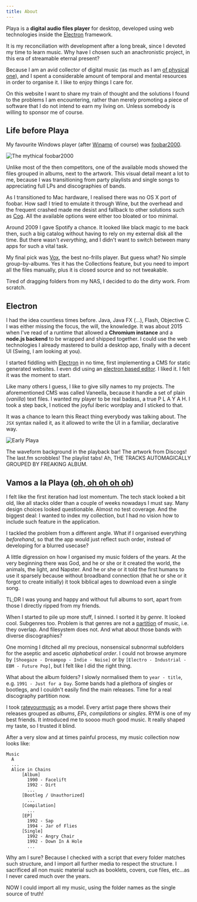 ```yaml
---
title: About
---
```

Playa is a **digital audio files player** for desktop, developed using web technologies inside the [Electron][electron] framework.

It is my reconciliation with development after a long break, since I devoted my time to learn music. Why have I chosen such an anachronistic project, in this era of streamable eternal present?

Because I am an avid collector of digital music (as much as I am [of physical one][discogs]), and I spent a considerable amount of temporal and mental resources in order to organise it. I like to enjoy things I care for.

On this website I want to share my train of thought and the solutions I found to the problems I am encountering, rather than merely promoting a piece of software that I do not intend to earn my living on. Unless somebody is willing to sponsor me of course.

## Life before Playa

My favourite Windows player (after [Winamp][winamp] of course) was [foobar2000][foobar].

![The mythical foobar2000](http://www.fooblog2000.com/wp-content/uploads/2007/02/foobar-feb14-conf-anim.gif)

Unlike most of the then competitors, one of the available mods showed the files grouped in albums, next to the artwork. This visual detail meant a lot to me, because I was transitioning from party playlists and single songs to appreciating full LPs and discographies of bands.

As I transitioned to Mac hardware, I realised there was no OS X port of foobar. How sad! I tried to emulate it through Wine, but the overhead and the frequent crashed made me desist and fallback to other solutions such as [Cog][cog]. All the available options were either too bloated or too minimal.

Around 2009 I gave Spotify a chance. It looked like black magic to me back then, such a big catalog without having to rely on my external disk all the time. But there wasn't _everything_, and I didn't want to switch between many apps for such a vital task.

My final pick was [Vox][vox], the best no-frills player. But guess what? No simple group-by-albums. Yes it has the Collections feature, but you need to import all the files manually, plus it is closed source and so not tweakable.

Tired of dragging folders from my NAS, I decided to do the dirty work. From scratch.

## Electron

I had the idea countless times before. Java, Java FX (...), Flash, Objective C. I was either missing the focus, the will, the knowledge. It was about 2015 when I've read of a runtime that allowed a **Chromium instance** and a **node.js backend** to be wrapped and shipped together. I could use the web technologies I already mastered to build a desktop app, finally with a decent UI (Swing, I am looking at you).

I started fiddling with [Electron][electron] in no time, first implementing a CMS for static generated websites. I even did using an [electron based editor][atom]. I liked it. I felt it was the moment to start.

Like many others I guess, I like to give silly names to my projects. The aforementioned CMS was called Vaneella, because it handle a set of plain (_vanilla_) text files. I wanted my player to be real badass, a true P L A Y A H. I took a step back, I noticed the joyful iberic wordplay and I sticked to that.

It was a chance to learn this React thing everybody was talking about. The `JSX` syntax nailed it, as it allowed to write the UI in a familiar, declarative way.

![Early Playa][playa]

The waveform background in the playback bar! The artwork from Discogs! The last.fm scrobbles! The playlist tabs! Ah, THE TRACKS AUTOMAGICALLY GROUPED BY FREAKING ALBUM.

## Vamos a la Playa ([oh, oh oh oh oh][righeira])

I felt like the first iteration had lost momentum. The tech stack looked a bit old, like all stacks older than a couple of weeks nowadays I must say. Many design choices looked questionable. Almost no test coverage. And the biggest deal: I wanted to index my collection, but I had no vision how to include such feature in the application.

I tackled the problem from a different angle. What if I organised everything _beforehand_, so that the app would just reflect such order, instead of developing for a blurred usecase?

A little digression on how I organised my music folders of the years. At the very beginning there was God, and he or she or it created the world, the animals, the light, and Napster. And he or she or it told the first humans to use it sparsely because without broadband connection (that he or she or it forgot to create initially) it took biblical ages to download even a single song.

TL;DR I was young and happy and without full albums to sort, apart from those I directly ripped from my friends.

When I started to pile up more stuff, I sinned. I sorted it by _genre_. It looked cool. Subgenres too. Problem is that genres are not a [partition][partition] of music, i.e. they overlap. And filesystem does not. And what about those bands with diverse discographies?

One morning I ditched all my precious, nonsensical subnormal subfolders for the aseptic and ascetic _alphabetical order_. I could not browse anymore by `[Shoegaze - Dreampop - Indie - Noise]` or by `[Electro - Industrial - EBM - Future Pop]`, but I felt like I did the right thing.

What about the album folders? I slowly normalised them to `year - title`, e.g. `1991 - Just for a Day`. Some bands had a plethora of singles or bootlegs, and I couldn't easily find the main releases. Time for a real discography partition now.

I took [rateyourmusic][rym] as a model. Every artist page there shows their releases grouped as _albums_, _EPs_, _compilations_ or _singles_. RYM is one of my best friends. It introduced me to soooo much good music. It really shaped my taste, so I trusted it blind.

After a very slow and at times painful process, my music collection now looks like:

```
Music
  A
  ...
  Alice in Chains
      [Album]
        1990 - Facelift
        1992 - Dirt
        ...
      [Bootleg / Unauthorized]
        ...
      [Compilation]
        ...
      [EP]
        1992 - Sap
        1994 - Jar of Flies
      [Single]
        1992 - Angry Chair
        1992 - Down In A Hole
        ...
```

Why am I sure? Because I checked with a script that every folder matches such structure, and I import all further media to respect the structure. I sacrificed all non music material such as booklets, covers, cue files, etc...as I never cared much over the years.

NOW I could import all my music, using the folder names as the single source of truth!

[electron]: https://www.electronjs.org
[discogs]: https://www.discogs.com/user/Diego_C/collection
[winamp]: https://en.wikipedia.org/wiki/Winamp
[foobar]: https://www.foobar2000.org
[cog]: http://www.cogx.org
[vox]: https://vox.rocks
[atom]: https://atom.io
[playa]: https://github.com/moonwave99/playa/blob/master/docs/images/playa.png?raw=true
[righeira]: https://www.youtube.com/watch?v=sTsVJ1PsnMs
[rym]: https://rateyourmusic.com/artist/alice-in-chains
[partition]: https://en.wikipedia.org/wiki/Partition_of_a_set
